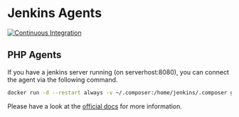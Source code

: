Jenkins Agents
==============

[![Continuous Integration](https://github.com/core23/jenkins-docker-agents/actions/workflows/continuous-integration.yml/badge.svg)](https://github.com/core23/jenkins-docker-agents/actions/workflows/continuous-integration.yml)

PHP Agents
----------

If you have a jenkins server running (on serverhost:8080), you can connect the agent via the following command.

```bash
docker run -d --restart always -v ~/.composer:/home/jenkins/.composer ghcr.io/core23/jenkins-php-agent:8.2 -url http://serverhost:8080 SECRET AGENT_NAME
```

Please have a look at the [official docs](https://hub.docker.com/r/jenkins/inbound-agent) for more information.
